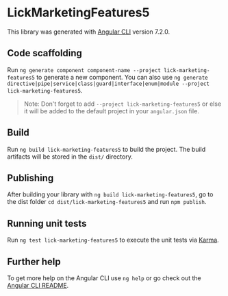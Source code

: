 # LickMarketingFeatures5

This library was generated with [Angular CLI](https://github.com/angular/angular-cli) version 7.2.0.

## Code scaffolding

Run `ng generate component component-name --project lick-marketing-features5` to generate a new component. You can also use `ng generate directive|pipe|service|class|guard|interface|enum|module --project lick-marketing-features5`.
> Note: Don't forget to add `--project lick-marketing-features5` or else it will be added to the default project in your `angular.json` file. 

## Build

Run `ng build lick-marketing-features5` to build the project. The build artifacts will be stored in the `dist/` directory.

## Publishing

After building your library with `ng build lick-marketing-features5`, go to the dist folder `cd dist/lick-marketing-features5` and run `npm publish`.

## Running unit tests

Run `ng test lick-marketing-features5` to execute the unit tests via [Karma](https://karma-runner.github.io).

## Further help

To get more help on the Angular CLI use `ng help` or go check out the [Angular CLI README](https://github.com/angular/angular-cli/blob/master/README.md).
